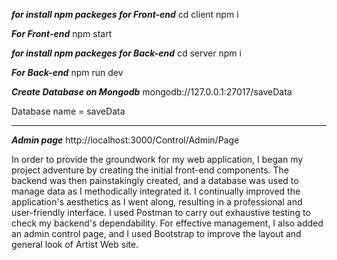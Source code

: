 ***for install npm packeges for Front-end***
cd client
npm i

***For Front-end***
npm start


***for install npm packeges for Back-end***
cd server
npm i

***For Back-end***
npm run dev

***Create Database on Mongodb***
mongodb://127.0.0.1:27017/saveData

Database name = saveData

*******************************
***Admin page***
http://localhost:3000/Control/Admin/Page

In order to provide the groundwork for my web application, I began my project adventure by creating the initial front-end components. The backend was then painstakingly created, and a database was used to manage data as I methodically integrated it. I continually improved the application's aesthetics as I went along, resulting in a professional and user-friendly interface. I used Postman to carry out exhaustive testing to check my backend's dependability. For effective management, I also added an admin control page, and I used Bootstrap to improve the layout and general look of Artist Web site.